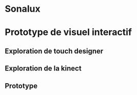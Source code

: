 # Sonalux
# Prototype de visuel interactif
## Exploration de touch designer
## Exploration de la kinect
## Prototype
